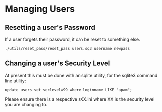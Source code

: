 # Managing Users

## Resetting a user's Password

If a user forgets their password, it can be reset to something else.

    ./utils/reset_pass/reset_pass users.sq3 username newpass

## Changing a user's Security Level

At present this must be done with an sqlite utility, for the sqlite3 command line utility:

    update users set seclevel=99 where loginname LIKE "apam";

Please ensure there is a respective sXX.ini where XX is the security level you are changing to.